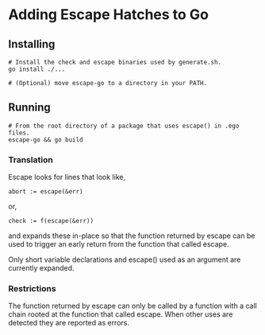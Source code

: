 # Adding Escape Hatches to Go

## Installing

	# Install the check and escape binaries used by generate.sh.
	go install ./...

	# (Optional) move escape-go to a directory in your PATH.

## Running

	# From the root directory of a package that uses escape() in .ego files.
    escape-go && go build

### Translation

Escape looks for lines that look like,

	abort := escape(&err)

or,

	check := f(escape(&err))

and expands these in-place so that the function returned by escape can be
used to trigger an early return from the function that called escape.

Only short variable declarations and escape() used as an argument are
currently expanded.

### Restrictions

The function returned by escape can only be called by a function with a
call chain rooted at the function that called escape. When other uses are
detected they are reported as errors.
